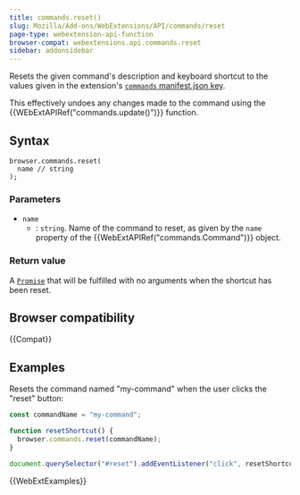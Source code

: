 ```yaml
---
title: commands.reset()
slug: Mozilla/Add-ons/WebExtensions/API/commands/reset
page-type: webextension-api-function
browser-compat: webextensions.api.commands.reset
sidebar: addonsidebar
---
```


Resets the given command's description and keyboard shortcut to the values given in the extension's [`commands` manifest.json key](/en-US/docs/Mozilla/Add-ons/WebExtensions/manifest.json/commands).

This effectively undoes any changes made to the command using the {{WEbExtAPIRef("commands.update()")}} function.

## Syntax

```js-nolint
browser.commands.reset(
  name // string
);
```

### Parameters

- `name`
  - : `string`. Name of the command to reset, as given by the `name` property of the {{WebExtAPIRef("commands.Command")}} object.

### Return value

A [`Promise`](/en-US/docs/Web/JavaScript/Reference/Global_Objects/Promise) that will be fulfilled with no arguments when the shortcut has been reset.

## Browser compatibility

{{Compat}}

## Examples

Resets the command named "my-command" when the user clicks the "reset" button:

```js
const commandName = "my-command";

function resetShortcut() {
  browser.commands.reset(commandName);
}

document.querySelector("#reset").addEventListener("click", resetShortcut);
```

{{WebExtExamples}}
